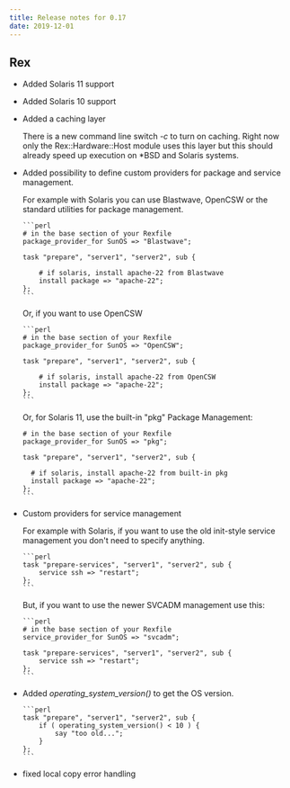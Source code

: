 ```yaml
---
title: Release notes for 0.17
date: 2019-12-01
---
```


## Rex

-   Added Solaris 11 support

-   Added Solaris 10 support

-   Added a caching layer

    There is a new command line switch *-c* to turn on caching. Right now only the Rex::Hardware::Host module uses this layer but this should already speed up execution on \*BSD and Solaris systems.

-   Added possibility to define custom providers for package and service management.

    For example with Solaris you can use Blastwave, OpenCSW or the standard utilities for package management.

        ```perl
        # in the base section of your Rexfile
        package_provider_for SunOS => "Blastwave";
        
        task "prepare", "server1", "server2", sub {
        
            # if solaris, install apache-22 from Blastwave
            install package => "apache-22";
        };
        ```

    Or, if you want to use OpenCSW

        ```perl
        # in the base section of your Rexfile
        package_provider_for SunOS => "OpenCSW";
        
        task "prepare", "server1", "server2", sub {
        
            # if solaris, install apache-22 from OpenCSW
            install package => "apache-22";
        };
        ```

    Or, for Solaris 11, use the built-in "pkg" Package Management:

        # in the base section of your Rexfile
        package_provider_for SunOS => "pkg";

        task "prepare", "server1", "server2", sub {

          # if solaris, install apache-22 from built-in pkg
          install package => "apache-22";
        };
        ```

-   Custom providers for service management

    For example with Solaris, if you want to use the old init-style service management you don't need to specify anything.

        ```perl
        task "prepare-services", "server1", "server2", sub {
            service ssh => "restart";
        };
        ```

    But, if you want to use the newer SVCADM management use this:

        ```perl
        # in the base section of your Rexfile
        service_provider_for SunOS => "svcadm";
        
        task "prepare-services", "server1", "server2", sub {
            service ssh => "restart";
        };
        ```

-   Added *operating\_system\_version()* to get the OS version.

        ```perl
        task "prepare", "server1", "server2", sub {
            if ( operating_system_version() < 10 ) {
                say "too old...";
            }
        };
        ```

-   fixed local copy error handling


